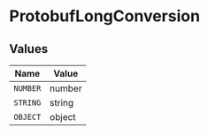 # ProtobufLongConversion


## Values

| Name     | Value    |
| -------- | -------- |
| `NUMBER` | number   |
| `STRING` | string   |
| `OBJECT` | object   |